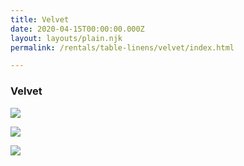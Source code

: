```yaml
---
title: Velvet
date: 2020-04-15T00:00:00.000Z
layout: layouts/plain.njk
permalink: /rentals/table-linens/velvet/index.html

---
```


### Velvet

<section class="grid-container" markdown="1">

<a title="black" class="photo-overlay" href="/static/img/table-linens/18-Velvet/velvet-black-crop.jpg">![](/static/img/table-linens/18-Velvet/velvet-black-crop.jpg)</a>

<a title="burgundy" class="photo-overlay" href="/static/img/table-linens/18-Velvet/velvet-burgundy-crop.jpg">![](/static/img/table-linens/18-Velvet/velvet-burgundy-crop.jpg)</a>

<a title="gold" class="photo-overlay" href="/static/img/table-linens/18-Velvet/velvet-gold-crop.jpg">![](/static/img/table-linens/18-Velvet/velvet-gold-crop.jpg)</a>

</section>